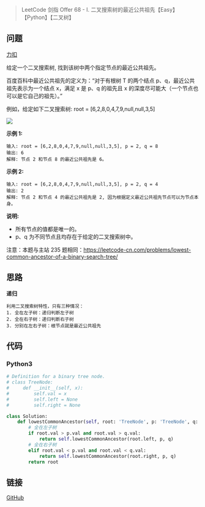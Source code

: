 > LeetCode 剑指 Offer 68 - I. 二叉搜索树的最近公共祖先【Easy】【Python】【二叉树】

## 问题

[力扣](https://leetcode-cn.com/problems/er-cha-sou-suo-shu-de-zui-jin-gong-gong-zu-xian-lcof/)

给定一个二叉搜索树, 找到该树中两个指定节点的最近公共祖先。

百度百科中最近公共祖先的定义为：“对于有根树 T 的两个结点 p、q，最近公共祖先表示为一个结点 x，满足 x 是 p、q 的祖先且 x 的深度尽可能大（一个节点也可以是它自己的祖先）。”

例如，给定如下二叉搜索树:  root = [6,2,8,0,4,7,9,null,null,3,5]

![](https://cdn.jsdelivr.net/gh/Wonz5130/My-Private-ImgHost/img/binarysearchtree_improved.png)

**示例 1:**

```
输入: root = [6,2,8,0,4,7,9,null,null,3,5], p = 2, q = 8
输出: 6 
解释: 节点 2 和节点 8 的最近公共祖先是 6。
```

**示例 2:**

```
输入: root = [6,2,8,0,4,7,9,null,null,3,5], p = 2, q = 4
输出: 2
解释: 节点 2 和节点 4 的最近公共祖先是 2, 因为根据定义最近公共祖先节点可以为节点本身。
```

**说明:**

- 所有节点的值都是唯一的。
- p、q 为不同节点且均存在于给定的二叉搜索树中。

注意：本题与主站 235 题相同：https://leetcode-cn.com/problems/lowest-common-ancestor-of-a-binary-search-tree/

## 思路

**递归**

```
利用二叉搜索树特性，只有三种情况：
1. 全在左子树：递归判断左子树
2. 全在右子树：递归判断右子树
3. 分别在左右子树：根节点就是最近公共祖先
```

## 代码

### Python3

```python
# Definition for a binary tree node.
# class TreeNode:
#     def __init__(self, x):
#         self.val = x
#         self.left = None
#         self.right = None

class Solution:
    def lowestCommonAncestor(self, root: 'TreeNode', p: 'TreeNode', q: 'TreeNode') -> 'TreeNode':
        # 全在左子树
        if root.val > p.val and root.val > q.val:
            return self.lowestCommonAncestor(root.left, p, q)
        # 全在右子树
        elif root.val < p.val and root.val < q.val:
            return self.lowestCommonAncestor(root.right, p, q)
        return root
```

## 链接

[GitHub](https://github.com/Wonz5130/LeetCode-Solutions/tree/master/solutions/Interview-68-er-cha-sou-suo-shu-de-zui-jin-gong-gong-zu-xian-lcof)